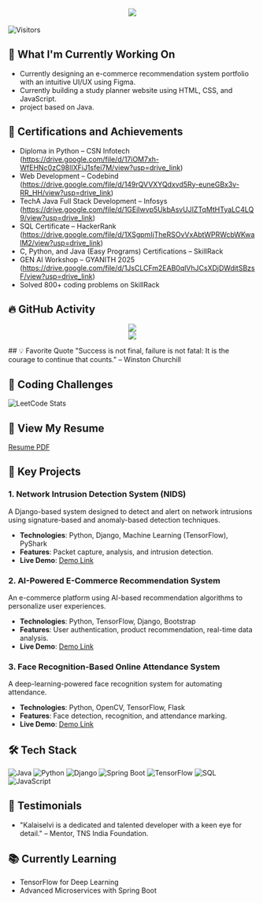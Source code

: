 <h1 align="center">
  <img src="https://readme-typing-svg.demolab.com?font=Fira+Code&weight=600&size=24&pause=1000&color=blue&center=true&vCenter=true&random=false&width=435&lines=Hey+there%2C+I'm+Mohanapriya" />
</h1>

![Visitors](https://komarev.com/ghpvc/?username=Mohanapriya-A&color=blueviolet)

## 🔨 What I'm Currently Working On
- Currently designing an e-commerce recommendation system portfolio with an intuitive UI/UX using Figma.
- Currently building a study planner website using HTML, CSS, and JavaScript.
- project based on Java.

## 🏅 Certifications and Achievements
- Diploma in Python – CSN Infotech (https://drive.google.com/file/d/17iOM7xh-WfEHNc0zC98lIXFiJ1sfei7M/view?usp=drive_link)
- Web Development – Codebind (https://drive.google.com/file/d/149rQVVXYQdxvd5Ry-euneGBx3v-RR_HH/view?usp=drive_link)
- TechA Java Full Stack Development – Infosys (https://drive.google.com/file/d/1GEiIwvp5UkbAsvUJIZTqMtHTyaLC4LQ9/view?usp=drive_link)
- SQL Certificate – HackerRank (https://drive.google.com/file/d/1XSgpmIjTheRSOvVxAbtWPRWcbWKwalM2/view?usp=drive_link)
- C, Python, and Java (Easy Programs) Certifications – SkillRack
- GEN AI Workshop – GYANITH 2025 (https://drive.google.com/file/d/1JsCLCFm2EAB0qlVhJCsXDjDWditSBzsF/view?usp=drive_link)
- Solved 800+ coding problems on SkillRack 


## 🔥 GitHub Activity
<p align="center">
  <img src="https://github-readme-stats.vercel.app/api?username=Mohanapriya221105&show_icons=true&theme=default" />
  <br />
  <img src="https://github-readme-activity-graph.vercel.app/graph?username=Mohanapriya221105&theme=github-light&hide_border=false&area=true" />
</p>
## 💡 Favorite Quote
"Success is not final, failure is not fatal: It is the courage to continue that counts." – Winston Churchill

## 🏅 Coding Challenges
![LeetCode Stats](https://leetcode.com/u/Mohanapriya22/)

## 📄 View My Resume
[Resume PDF](https://drive.google.com/file/d/19J7-vmr3lpYwu2oFx4OlwcIQksZ_EBxv/view?usp=drive_link)

## 🌟 Key Projects
### 1. Network Intrusion Detection System (NIDS)
A Django-based system designed to detect and alert on network intrusions using signature-based and anomaly-based detection techniques. 
- **Technologies**: Python, Django, Machine Learning (TensorFlow), PyShark
- **Features**: Packet capture, analysis, and intrusion detection.
- **Live Demo**: [Demo Link](https://github.com/Kalaiselvi-A/NIDS-Demo)
  
### 2. AI-Powered E-Commerce Recommendation System
An e-commerce platform using AI-based recommendation algorithms to personalize user experiences.
- **Technologies**: Python, TensorFlow, Django, Bootstrap
- **Features**: User authentication, product recommendation, real-time data analysis.
- **Live Demo**: [Demo Link](https://github.com/Kalaiselvi-A/ECommerce-AI)

### 3. Face Recognition-Based Online Attendance System
A deep-learning-powered face recognition system for automating attendance.
- **Technologies**: Python, OpenCV, TensorFlow, Flask
- **Features**: Face detection, recognition, and attendance marking.
- **Live Demo**: [Demo Link](https://github.com/Kalaiselvi-A/FaceRecognition-Attendance)

## 🛠 Tech Stack
![Java](https://img.shields.io/badge/Java-ED8B00?style=for-the-badge&logo=java&logoColor=white)
![Python](https://img.shields.io/badge/Python-3776AB?style=for-the-badge&logo=python&logoColor=white)
![Django](https://img.shields.io/badge/Django-092E20?style=for-the-badge&logo=django&logoColor=white)
![Spring Boot](https://img.shields.io/badge/Spring%20Boot-6DB33F?style=for-the-badge&logo=spring-boot&logoColor=white)
![TensorFlow](https://img.shields.io/badge/TensorFlow-FF6F00?style=for-the-badge&logo=tensorflow&logoColor=white)
![SQL](https://img.shields.io/badge/SQL-4479A1?style=for-the-badge&logo=MySQL&logoColor=white)
![JavaScript](https://img.shields.io/badge/JavaScript-F7DF1E?style=for-the-badge&logo=javascript&logoColor=black)

## 💬 Testimonials
- "Kalaiselvi is a dedicated and talented developer with a keen eye for detail." – Mentor, TNS India Foundation.
  
## 📚 Currently Learning
- TensorFlow for Deep Learning
- Advanced Microservices with Spring Boot
